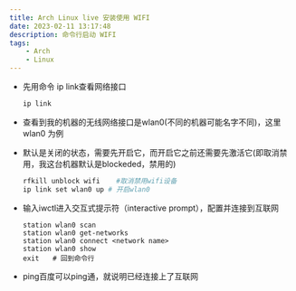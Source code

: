 ```yaml
---
title: Arch Linux live 安装使用 WIFI
date: 2023-02-11 13:17:48
description: 命令行启动 WIFI
tags:
    - Arch
    - Linux
---
```


- 先用命令 ip link查看网络接口

    ```bash
    ip link
    ```
    
- 查看到我的机器的无线网络接口是wlan0(不同的机器可能名字不同)，这里 wlan0 为例

- 默认是关闭的状态，需要先开启它，而开启它之前还需要先激活它(即取消禁用，我这台机器默认是blockeded，禁用的)

    ```bash
    rfkill unblock wifi    #取消禁用wifi设备
    ip link set wlan0 up # 开启wlan0
    ```

- 输入iwctl进入交互式提示符（interactive prompt），配置并连接到互联网

    ```
    station wlan0 scan
    station wlan0 get-networks
    station wlan0 connect <network name>
    station wlan0 show
    exit　　# 回到命令行
    ```
    
- ping百度可以ping通，就说明已经连接上了互联网


<script src="https://giscus.app/client.js"
        data-repo="HCY-ASLEEP/HCY-ASLEEP.github.io"
        data-repo-id="R_kgDOISFjNg"
        data-category="Announcements"
        data-category-id="DIC_kwDOISFjNs4CUJyb"
        data-mapping="pathname"
        data-strict="0"
        data-reactions-enabled="1"
        data-emit-metadata="0"
        data-input-position="bottom"
        data-theme="light"
        data-lang="zh-CN"
        crossorigin="anonymous"
        async>
</script>

